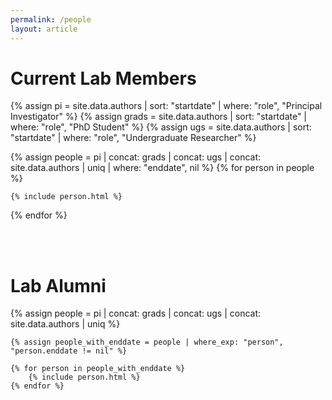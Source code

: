 ```yaml
---
permalink: /people
layout: article
---
```


# Current Lab Members

  <div class="article-list grid grid--p-3">
  {% assign pi = site.data.authors | sort: "startdate" | where: "role", "Principal Investigator"  %}
  {% assign grads = site.data.authors | sort: "startdate" | where: "role", "PhD Student" %}
  {% assign ugs = site.data.authors | sort: "startdate" | where: "role", "Undergraduate Researcher" %}

  {% assign people = pi | concat: grads | concat: ugs | concat: site.data.authors | uniq | where: "enddate", nil %}
  {% for person in people %}
    
    {% include person.html %}

  {% endfor %}
</div>

<br><br> 

# Lab Alumni

  <div class="article-list grid grid--p-3">
    {% assign people = pi | concat: grads | concat: ugs | concat: site.data.authors | uniq %}

    {% assign people_with_enddate = people | where_exp: "person", "person.enddate != nil" %}

    {% for person in people_with_enddate %}
        {% include person.html %}
    {% endfor %}
</div>